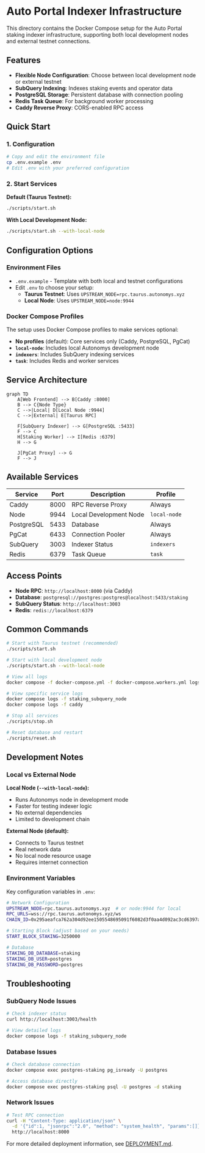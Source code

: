 # Auto Portal Indexer Infrastructure

This directory contains the Docker Compose setup for the Auto Portal staking indexer infrastructure, supporting both local development nodes and external testnet connections.

## Features

- **Flexible Node Configuration**: Choose between local development node or external testnet
- **SubQuery Indexing**: Indexes staking events and operator data
- **PostgreSQL Storage**: Persistent database with connection pooling
- **Redis Task Queue**: For background worker processing
- **Caddy Reverse Proxy**: CORS-enabled RPC access

## Quick Start

### 1. Configuration

```bash
# Copy and edit the environment file
cp .env.example .env
# Edit .env with your preferred configuration
```

### 2. Start Services

**Default (Taurus Testnet):**

```bash
./scripts/start.sh
```

**With Local Development Node:**

```bash
./scripts/start.sh --with-local-node
```

## Configuration Options

### Environment Files

- `.env.example` - Template with both local and testnet configurations
- Edit `.env` to choose your setup:
  - **Taurus Testnet**: Uses `UPSTREAM_NODE=rpc.taurus.autonomys.xyz`
  - **Local Node**: Uses `UPSTREAM_NODE=node:9944`

### Docker Compose Profiles

The setup uses Docker Compose profiles to make services optional:

- **No profiles** (default): Core services only (Caddy, PostgreSQL, PgCat)
- **`local-node`**: Includes local Autonomys development node
- **`indexers`**: Includes SubQuery indexing services
- **`task`**: Includes Redis and worker services

## Service Architecture

```mermaid
graph TD
    A[Web Frontend] --> B[Caddy :8000]
    B --> C{Node Type}
    C -->|Local| D[Local Node :9944]
    C -->|External| E[Taurus RPC]

    F[SubQuery Indexer] --> G[PostgreSQL :5433]
    F --> C
    H[Staking Worker] --> I[Redis :6379]
    H --> G

    J[PgCat Proxy] --> G
    F --> J
```

## Available Services

| Service    | Port | Description            | Profile      |
| ---------- | ---- | ---------------------- | ------------ |
| Caddy      | 8000 | RPC Reverse Proxy      | Always       |
| Node       | 9944 | Local Development Node | `local-node` |
| PostgreSQL | 5433 | Database               | Always       |
| PgCat      | 6433 | Connection Pooler      | Always       |
| SubQuery   | 3003 | Indexer Status         | `indexers`   |
| Redis      | 6379 | Task Queue             | `task`       |

## Access Points

- **Node RPC**: `http://localhost:8000` (via Caddy)
- **Database**: `postgresql://postgres:postgres@localhost:5433/staking`
- **SubQuery Status**: `http://localhost:3003`
- **Redis**: `redis://localhost:6379`

## Common Commands

```bash
# Start with Taurus testnet (recommended)
./scripts/start.sh

# Start with local development node
./scripts/start.sh --with-local-node

# View all logs
docker compose -f docker-compose.yml -f docker-compose.workers.yml logs -f

# View specific service logs
docker compose logs -f staking_subquery_node
docker compose logs -f caddy

# Stop all services
./scripts/stop.sh

# Reset database and restart
./scripts/reset.sh
```

## Development Notes

### Local vs External Node

**Local Node (`--with-local-node`):**

- Runs Autonomys node in development mode
- Faster for testing indexer logic
- No external dependencies
- Limited to development chain

**External Node (default):**

- Connects to Taurus testnet
- Real network data
- No local node resource usage
- Requires internet connection

### Environment Variables

Key configuration variables in `.env`:

```bash
# Network Configuration
UPSTREAM_NODE=rpc.taurus.autonomys.xyz  # or node:9944 for local
RPC_URLS=wss://rpc.taurus.autonomys.xyz/ws
CHAIN_ID=0x295aeafca762a304d92ee1505548695091f6082d3f0aa4d092ac3cd6397a6c5e

# Starting Block (adjust based on your needs)
START_BLOCK_STAKING=3250000

# Database
STAKING_DB_DATABASE=staking
STAKING_DB_USER=postgres
STAKING_DB_PASSWORD=postgres
```

## Troubleshooting

### SubQuery Node Issues

```bash
# Check indexer status
curl http://localhost:3003/health

# View detailed logs
docker compose logs -f staking_subquery_node
```

### Database Issues

```bash
# Check database connection
docker compose exec postgres-staking pg_isready -U postgres

# Access database directly
docker compose exec postgres-staking psql -U postgres -d staking
```

### Network Issues

```bash
# Test RPC connection
curl -H "Content-Type: application/json" \
  -d '{"id":1, "jsonrpc":"2.0", "method": "system_health", "params":[]}' \
  http://localhost:8000
```

For more detailed deployment information, see [DEPLOYMENT.md](./DEPLOYMENT.md).
